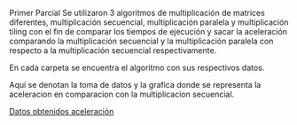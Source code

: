 Primer Parcial
Se utilizaron 3 algoritmos de multiplicación de matrices diferentes,
multiplicación secuencial, multiplicación paralela y multiplicación
tiling con el fin de comparar los tiempos de ejecución y sacar la
aceleración comparando la multiplicación secuencial y la multiplicación
paralela con respecto a la multiplicación secuencial respectivamente.

En cada carpeta se encuentra el algoritmo con sus respectivos datos.

Aqui se denotan la toma de datos y la grafica donde se representa la aceleracion en comparacion con la multiplicacion secuencial.

[Datos obtenidos aceleración](https://docs.google.com/spreadsheets/d/1VwPIax58od-4EpQKq0AsxRAumjRPU5qznPx5cSa6qJ0/edit#gid=0)

